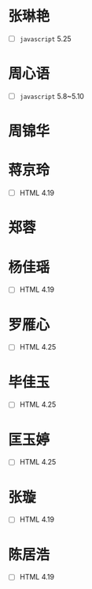 # 张琳艳
- [ ] `javascript` 5.25
# 周心语
- [ ] `javascript` 5.8~5.10
# 周锦华
# 蒋京玲
- [ ] HTML 4.19
# 郑蓉
# 杨佳瑶
- [ ] HTML 4.19
# 罗雁心
- [ ] HTML 4.25
# 毕佳玉
- [ ] HTML 4.25
# 匡玉婷
- [ ] HTML 4.25
# 张璇
- [ ] HTML 4.19
# 陈居浩
- [ ] HTML 4.19
